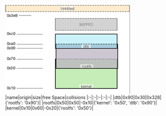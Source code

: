 ![memory map diagram](tests.test_docs_collisions_cropped.png)
|name|origin|size|free Space|collisions
|:-|:-|:-|:-|:-|
|<span style='color:(90, 212, 238, 48)'>dtb</span>|0x90|0x30|0x328|{'rootfs': '0x90'}|
|<span style='color:(186, 180, 193, 139)'>rootfs</span>|0x50|0x50|-0x10|{'kernel': '0x50', 'dtb': '0x90'}|
|<span style='color:(62, 191, 12, 42)'>kernel</span>|0x10|0x60|-0x20|{'rootfs': '0x50'}|
